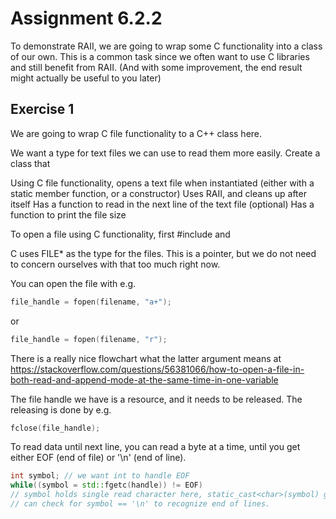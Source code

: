 # Assignment 6.2.2

To demonstrate RAII, we are going to wrap some C functionality into a class of our own.
This is a common task since we often want to use C libraries and still benefit from RAII.
(And with some improvement, the end result might actually be useful to you later)

## Exercise 1

We are going to wrap C file functionality to a C++ class here.

We want a type for text files we can use to read them more easily.  Create a class that

Using C file functionality, opens a text file when instantiated
(either with a static member function, or a constructor)
Uses RAII, and cleans up after itself
Has a function to read in the next line of the text file
(optional) Has a function to print the file size
 

To open a file using C functionality, first #include <cstdio> and <cstdlib>

C uses FILE* as the type for the files.  This is a pointer, but we do
not need to concern ourselves with that too much right now.

You can open the file with e.g.
```c++
file_handle = fopen(filename, "a+");
```
or

```c++
file_handle = fopen(filename, "r");
```

There is a really nice flowchart what the latter argument means at
https://stackoverflow.com/questions/56381066/how-to-open-a-file-in-both-read-and-append-mode-at-the-same-time-in-one-variable

The file handle we have is a resource, and it needs to be released. 
The releasing is done by e.g.

```c++
fclose(file_handle);
```

 

To read data until next line, you can read a byte at a time,
until you get either EOF (end of file) or '\n' (end of line).

```c++
int symbol; // we want int to handle EOF
while((symbol = std::fgetc(handle)) != EOF)
// symbol holds single read character here, static_cast<char>(symbol) gives you the letter, and you
// can check for symbol == '\n' to recognize end of lines.
```
